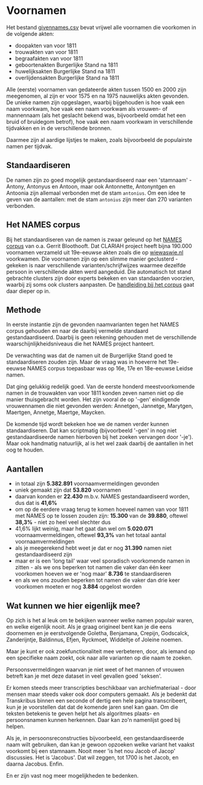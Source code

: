 # Voornamen

Het bestand [givennames.csv](givennames.csv) bevat vrijwel alle voornamen die voorkomen in de volgende akten:

- doopakten van voor 1811
- trouwakten van voor 1811
- begraafakten van voor 1811
- geboortenakten Burgerlijke Stand na 1811
- huwelijksakten Burgerlijke Stand na 1811
- overlijdensakten Burgerlijke Stand na 1811

Alle (eerste) voornamen van gedateerde akten tussen 1500 en 2000 zijn meegenomen, al zijn er voor 1575 en na 1975 nauwelijks akten gevonden. De unieke namen zijn opgeslagen, waarbij bijgehouden is hoe vaak een naam voorkwam, hoe vaak een naam voorkwam als vrouwen- of mannennaam (als het geslacht bekend was, bijvoorbeeld omdat het een bruid of bruidegom betrof), hoe vaak een naam voorkwam in verschillende tijdvakken en in de verschillende bronnen.

Daarmee zijn al aardige lijstjes te maken, zoals bijvoorbeeld de populairste namen per tijdvak.

## Standaardiseren

De namen zijn zo goed mogelijk gestandaardiseerd naar een 'stamnaam' - Antony, Antonyus en Antoon, maar ook Antonnette, Antonyntgen en Antoonia zijn allemaal verbonden met de stam `antonius`. Om een idee te geven van de aantallen: met de stam `antonius` zijn meer dan 270 varianten verbonden.

## Het NAMES corpus

Bij het standaardiseren van de namen is zwaar geleund op het [NAMES corpus](https://www.clariah.nl/projecten/research-pilots/names/names#abstract) van o.a. Gerrit Bloothooft. Dat CLARIAH project heeft bijna 190.000 voornamen verzameld uit 19e-eeuwse akten zoals die op [wiewaswie.nl](https://www.wiewaswie.nl/) voorkwamen. Die voornamen zijn op een slimme manier geclusterd - gekeken is naar verschillende varianten/schrijfwijzes waarmee dezelfde persoon in verschillende akten werd aangeduid. Die automatisch tot stand gebrachte clusters zijn door experts bekeken en van standaarden voorzien, waarbij zij soms ook clusters aanpasten. De [handleiding bij het corpus](http://www.gerritbloothooft.nl/Publications/NAMES%20corpus%201.1%20manual.pdf) gaat daar dieper op in.

## Methode

In eerste instantie zijn de gevonden naamvarianten tegen het NAMES corpus gehouden en naar de daarbij vermelde standaard gestandaardiseerd. Daarbij is geen rekening gehouden met de verschillende waarschijnlijkheidsniveaus die het NAMES project hanteert.

De verwachting was dat de namen uit de Burgerlijke Stand goed te standaardiseren zouden zijn. Maar de vraag was in hoeverre het 19e-eeuwse NAMES corpus toepasbaar was op 16e, 17e en 18e-eeuwse Leidse namen.

Dat ging gelukkig redelijk goed. Van de eerste honderd meestvoorkomende namen in de trouwakten van voor 1811 konden zeven namen niet op die manier thuisgebracht worden.  Het zijn vooral de op '-gen' eindigende vrouwennamen die niet gevonden werden: Annetgen, Jannetge, Marytgen, Maertgen, Annetge, Maertge, Maycken.

De komende tijd wordt bekeken hoe we de namen verder kunnen standaardiseren. Dat kan scriptmatig (bijvoorbeeld '-gen' in nog niet gestandaardiseerde namen hierboven bij het zoeken vervangen door '-je'). Maar ook handmatig natuurlijk, al is het wel zaak daarbij de aantallen in het oog te houden.

## Aantallen

- in totaal zijn **5.382.891** voornaamvermeldingen gevonden
- uniek gemaakt zijn dat **53.820** voornamen
- daarvan konden er **22.430** m.b.v. NAMES gestandaardiseerd worden, dus dat is **41,6%**
- om op de eerdere vraag terug te komen hoeveel namen van voor 1811 met NAMES op te lossen zouden zijn: **15.300** van de  **39.880**, oftewel **38,3%** - niet zo heel veel slechter dus
- 41,6% lijkt weinig, maar het gaat dan wel om **5.020.071** voornaamvermeldingen, oftewel **93,3%** van het totaal aantal voornaamvermeldingen
- als je meegerekend hebt weet je dat er nog **31.390** namen niet gestandaardiseerd zijn
- maar er is een 'long tail' waar veel sporadisch voorkomende namen in zitten - als we ons beperken tot namen die vaker dan één keer voorkomen hoeven we er 'nog maar' **8.736** te standaardiseren
- en als we ons zouden beperken tot namen die vaker dan drie keer voorkomen moeten er nog **3.884** opgelost worden

## Wat kunnen we hier eigenlijk mee?

Op zich is het al leuk om te bekijken wanneer welke namen populair waren, en welke eigenlijk nooit. Als je graag origineel bent kan je die eens doornemen en je eerstvolgende Goletha, Benjamana, Crepijn, Godscalck, Zanderijntje, Baldinnus, Efjen, Ryckmoet, Widdeltje of Joleine noemen.

Maar je kunt er ook zoekfunctionaliteit mee verbeteren, door, als iemand op een specifieke naam zoekt, ook naar alle varianten op die naam te zoeken.

Persoonsvermeldingen waarvan je niet weet of het mannen of vrouwen betreft kan je met deze dataset in veel gevallen goed 'seksen'.

Er komen steeds meer transcripties beschikbaar van archiefmateriaal - door mensen maar steeds vaker ook door computers gemaakt. Als je bedenkt dat Transkribus binnen een seconde of dertig een hele pagina transcribeert, kun je je voorstellen dat dat de komende jaren snel kan gaan. Om die teksten betekenis te geven helpt het als algoritmes plaats- en persoonsnamen kunnen herkennen. Daar kan zo'n namenlijst goed bij helpen.

Als je, in persoonsreconstructies bijvoorbeeld, een gestandaardiseerde naam wilt gebruiken, dan kan je gewoon opzoeken welke variant het vaakst voorkomt bij een stamnaam. Nooit meer 'is het nou Jacob of Jacop' discussies. Het is 'Jacobus'. Dat wil zeggen, tot 1700 is het Jacob, en daarna Jacobus. Enfin.

En er zijn vast nog meer mogelijkheden te bedenken.
 
